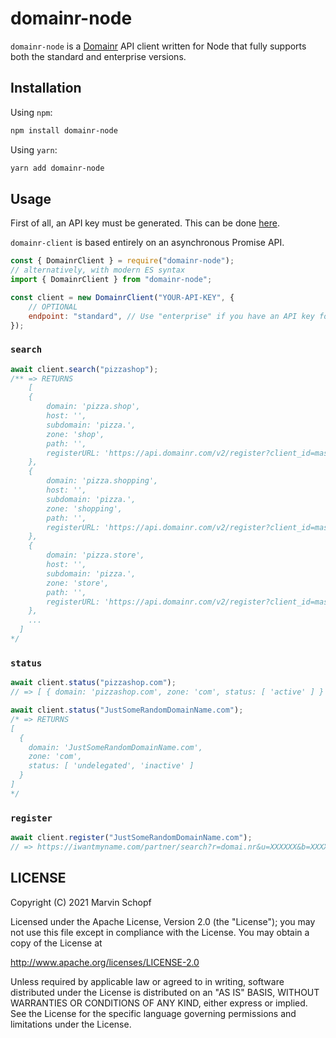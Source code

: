 # domainr-node

`domainr-node` is a [Domainr](https://domainr.com) API client written for Node that fully supports both the standard and enterprise versions.

## Installation

Using `npm`:

```bash
npm install domainr-node
```

Using `yarn`:

```bash
yarn add domainr-node
```

## Usage

First of all, an API key must be generated. This can be done [here](https://rapidapi.com/domainr/api/domainr).

`domainr-client` is based entirely on an asynchronous Promise API.

```javascript
const { DomainrClient } = require("domainr-node");
// alternatively, with modern ES syntax
import { DomainrClient } from "domainr-node";

const client = new DomainrClient("YOUR-API-KEY", {
	// OPTIONAL
	endpoint: "standard", // Use "enterprise" if you have an API key for the high volume API
});
```

### `search`

```javascript
await client.search("pizzashop");
/** => RETURNS
    [
    {
        domain: 'pizza.shop',
        host: '',
        subdomain: 'pizza.',
        zone: 'shop',
        path: '',
        registerURL: 'https://api.domainr.com/v2/register?client_id=mashape-XXX&domain=pizza.shop&gl=de&registrar=&source='
    },
    {
        domain: 'pizza.shopping',
        host: '',
        subdomain: 'pizza.',
        zone: 'shopping',
        path: '',
        registerURL: 'https://api.domainr.com/v2/register?client_id=mashape-XXX&domain=pizza.shopping&gl=de&registrar=&source='
    },
    {
        domain: 'pizza.store',
        host: '',
        subdomain: 'pizza.',
        zone: 'store',
        path: '',
        registerURL: 'https://api.domainr.com/v2/register?client_id=mashape-XXX&domain=pizza.store&gl=de&registrar=&source='
    },
    ...
  ]
*/
```

### `status`

```javascript
await client.status("pizzashop.com");
// => [ { domain: 'pizzashop.com', zone: 'com', status: [ 'active' ] } ]

await client.status("JustSomeRandomDomainName.com");
/* => RETURNS
[
  {
    domain: 'JustSomeRandomDomainName.com',
    zone: 'com',
    status: [ 'undelegated', 'inactive' ]
  }
]
*/
```

### `register`

```javascript
await client.register("JustSomeRandomDomainName.com");
// => https://iwantmyname.com/partner/search?r=domai.nr&u=XXXXXX&b=XXXXXXX&q=JustSomeRandomDomainName.com
```

## LICENSE

Copyright (C) 2021 Marvin Schopf

Licensed under the Apache License, Version 2.0 (the "License");
you may not use this file except in compliance with the License.
You may obtain a copy of the License at

http://www.apache.org/licenses/LICENSE-2.0

Unless required by applicable law or agreed to in writing, software
distributed under the License is distributed on an "AS IS" BASIS,
WITHOUT WARRANTIES OR CONDITIONS OF ANY KIND, either express or implied.
See the License for the specific language governing permissions and
limitations under the License.
